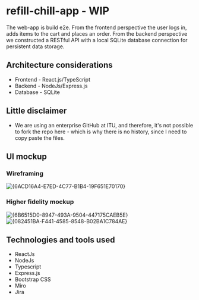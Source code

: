 # refill-chill-app - WIP

The web-app is build e2e. From the frontend perspective the user logs in, adds items to the cart and places an order. From the backend perspective we constructed a RESTful API with a local SQLite database connection for persistent data storage.

## Architecture considerations
- Frontend - React.js/TypeScript
- Backend - NodeJs/Express.js
- Database - SQLite

## Little disclaimer
- We are using an enterprise GitHub at ITU, and therefore, it's not possible to fork the repo here - which is why there is no history, since I need to copy paste the files.

## UI mockup

### Wireframing
![{6ACD16A4-E7ED-4C77-B1B4-19F651E70170}](https://github.com/user-attachments/assets/2c437f63-00cb-4e38-b9bc-b561a3d673da)

### Higher fidelity mockup
![{6B6515D0-8947-493A-9504-447175CAEB5E}](https://github.com/user-attachments/assets/0288e188-4c8b-4f1e-a4c4-285ba07622e1)
![{082451BA-F441-4585-8548-B02BA1C784AE}](https://github.com/user-attachments/assets/f237e0ee-238d-462e-ae92-2e079023b18b)

## Technologies and tools used
- ReactJs
- NodeJs
- Typescript
- Express.js
- Bootstrap CSS
- Miro
- Jira
